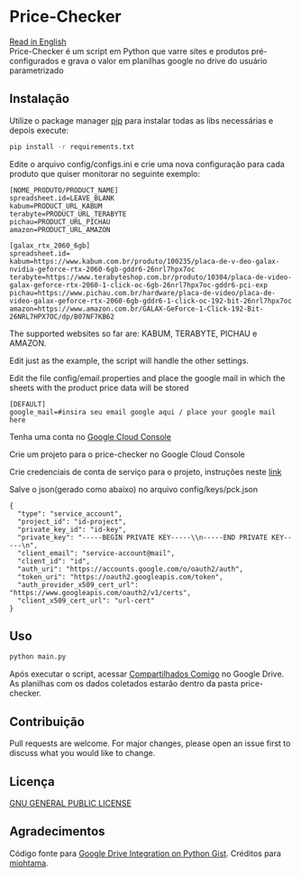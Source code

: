 # Price-Checker

[Read in English](https://github.com/lukeSkywallk/price-checker/blob/develop/README.md)\
Price-Checker é um script em Python que varre sites e produtos pré-configurados e grava o valor em planilhas google no drive do usuário parametrizado

## Instalação
Utilize o package manager [pip](https://pip.pypa.io/en/stable/) para instalar todas as libs necessárias e depois execute:
```bash
pip install -r requirements.txt
```

Edite o arquivo config/configs.ini e crie uma nova configuração para cada produto que quiser monitorar no seguinte exemplo:

```
[NOME_PRODUTO/PRODUCT_NAME]
spreadsheet.id=LEAVE_BLANK
kabum=PRODUCT_URL_KABUM
terabyte=PRODUCT_URL_TERABYTE
pichau=PRODUCT_URL_PICHAU
amazon=PRODUCT_URL_AMAZON

```
```
[galax_rtx_2060_6gb]
spreadsheet.id=
kabum=https://www.kabum.com.br/produto/100235/placa-de-v-deo-galax-nvidia-geforce-rtx-2060-6gb-gddr6-26nrl7hpx7oc
terabyte=https://www.terabyteshop.com.br/produto/10304/placa-de-video-galax-geforce-rtx-2060-1-click-oc-6gb-26nrl7hpx7oc-gddr6-pci-exp
pichau=https://www.pichau.com.br/hardware/placa-de-video/placa-de-video-galax-geforce-rtx-2060-6gb-gddr6-1-click-oc-192-bit-26nrl7hpx7oc
amazon=https://www.amazon.com.br/GALAX-GeForce-1-Click-192-Bit-26NRL7HPX7OC/dp/B07NF7KB62

```

The supported websites so far are: KABUM, TERABYTE, PICHAU e AMAZON.

Edit just as the example, the script will handle the other settings.

Edit the file config/email.properties and place the google mail in which the sheets with the product price data will be stored
```
[DEFAULT]
google_mail=#insira seu email google aqui / place your google mail here
```

Tenha uma conta no [Google Cloud Console](https://console.cloud.google.com)

Crie um projeto para o price-checker no Google Cloud Console

Crie credenciais de conta de serviço para o projeto, instruções neste [link](https://cloud.google.com/iam/docs/creating-managing-service-account-keys)

Salve o json(gerado como abaixo) no arquivo config/keys/pck.json
```
{
  "type": "service_account",
  "project_id": "id-project",
  "private_key_id": "id-key",
  "private_key": "-----BEGIN PRIVATE KEY-----\\n-----END PRIVATE KEY-----\n",
  "client_email": "service-account@mail",
  "client_id": "id",
  "auth_uri": "https://accounts.google.com/o/oauth2/auth",
  "token_uri": "https://oauth2.googleapis.com/token",
  "auth_provider_x509_cert_url": "https://www.googleapis.com/oauth2/v1/certs",
  "client_x509_cert_url": "url-cert"
}
```
## Uso

```bash
python main.py
```

Após executar o script, acessar [Compartilhados Comigo](https://drive.google.com/drive/shared-with-me) no Google Drive. As planilhas com os dados coletados estarão dentro da pasta price-checker.

## Contribuição
Pull requests are welcome. For major changes, please open an issue first to discuss what you would like to change.

## Licença
[GNU GENERAL PUBLIC LICENSE](https://www.gnu.org/)

## Agradecimentos
Código fonte para [Google Drive Integration on Python Gist](https://gist.github.com/miohtama/f988a5a83a301dd27469). Créditos para [miohtama](https://gist.github.com/miohtama).